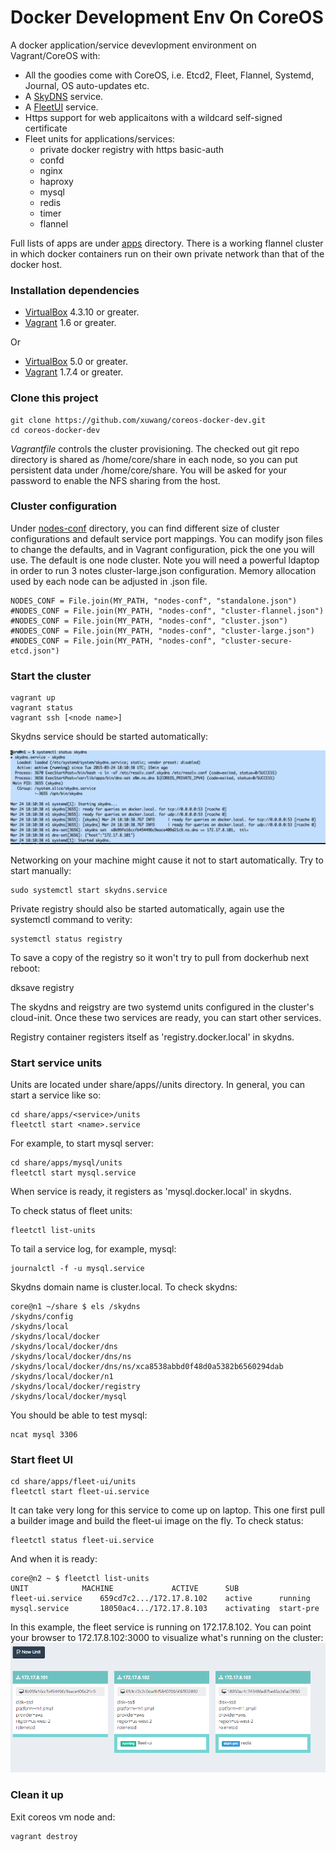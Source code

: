 # Docker Development Env On CoreOS

A docker application/service devevlopment environment on Vagrant/CoreOS with:

* All the goodies come with CoreOS, i.e. Etcd2, Fleet, Flannel, Systemd, Journal, OS auto-updates etc.
* A [SkyDNS][SkyDNS] service.
* A [FleetUI](https://github.com/purpleworks/fleet-ui.git) service.
* Https support for web applicaitons with a wildcard self-signed certificate
* Fleet units for applications/services:
    * private docker registry with https basic-auth
    * confd
    * nginx
    * haproxy
    * mysql
    * redis
    * timer 
    * flannel

Full lists of apps are under [apps](https://github.com/xuwang/coreos-docker-dev/tree/master/apps) directory. There is a working flannel cluster in which docker containers run on their own private network than that of the docker host. 

### Installation dependencies

* [VirtualBox][virtualbox] 4.3.10 or greater.
* [Vagrant][vagrant] 1.6 or greater.

Or

* [VirtualBox][virtualbox] 5.0 or greater.
* [Vagrant][vagrant] 1.7.4 or greater.

### Clone this project

    git clone https://github.com/xuwang/coreos-docker-dev.git
    cd coreos-docker-dev

_Vagrantfile_ controls the cluster provisioning. The checked out git repo directory is shared as /home/core/share in each node, so you can put persistent data under /home/core/share. 
You will be asked for your password to enable the NFS sharing from the host.

### Cluster configuration

Under [nodes-conf](https://github.com/xuwang/coreos-docker-dev/tree/master/nodes-conf) directory, you can find different size of cluster configurations and default service port mappings.  You can modify json files to change the defaults, and in Vagrant configuration, pick the one you will use. The default is one node cluster. Note you will  need a powerful ldaptop in
order to run 3 notes cluster-large.json configuration. Memory allocation used by each node can be adjusted in <type>.json file.

    NODES_CONF = File.join(MY_PATH, "nodes-conf", "standalone.json")
    #NODES_CONF = File.join(MY_PATH, "nodes-conf", "cluster-flannel.json")
    #NODES_CONF = File.join(MY_PATH, "nodes-conf", "cluster.json")
    #NODES_CONF = File.join(MY_PATH, "nodes-conf", "cluster-large.json")
    #NODES_CONF = File.join(MY_PATH, "nodes-conf", "cluster-secure-etcd.json")

### Start the cluster

    vagrant up
    vagrant status
    vagrant ssh [<node name>]
  
Skydns service should be started automatically:

![skydns service status](images/skydns.png "skydns service status")

Networking on your machine might cause it not to start automatically. Try to start manually:

    sudo systemctl start skydns.service
 
Private registry should also be started automatically, again use the systemctl command to verity:

    systemctl status registry

To save a copy of the registry so it won't try to pull from dockerhub next reboot:

   dksave registry
 
The skydns and reigstry are two systemd units configured in the cluster's cloud-init. Once these two services are ready, you can start other services. 

Registry container registers itself as 'registry.docker.local' in skydns.

### Start service units

Units are located under share/apps/<service>/units directory. In general, you can start a service like so:

    cd share/apps/<service>/units
    fleetctl start <name>.service

For example, to start mysql server:

    cd share/apps/mysql/units
    fleetctl start mysql.service
    
When service is ready, it registers as 'mysql.docker.local' in skydns.

To check status of fleet units:

    fleetctl list-units

To tail a service log, for example, mysql:

    journalctl -f -u mysql.service 

Skydns domain name is cluster.local. To check skydns:

    core@n1 ~/share $ els /skydns
    /skydns/config
    /skydns/local
    /skydns/local/docker
    /skydns/local/docker/dns
    /skydns/local/docker/dns/ns
    /skydns/local/docker/dns/ns/xca8538abbd0f48d0a5382b6560294dab
    /skydns/local/docker/n1
    /skydns/local/docker/registry
    /skydns/local/docker/mysql 

You should be able to test mysql:

    ncat mysql 3306

### Start fleet UI

    cd share/apps/fleet-ui/units
    fleetctl start fleet-ui.service

It can take very long for this service to come up on laptop. This one first pull a builder image and build the fleet-ui image on the fly. To check status:

    fleetctl status fleet-ui.service

And when it is ready:

    core@n2 ~ $ fleetctl list-units
    UNIT			MACHINE				ACTIVE		SUB
    fleet-ui.service	659cd7c2.../172.17.8.102	active		running
    mysql.service		18050ac4.../172.17.8.103	activating	start-pre
    
In this example, the fleet service is running on 172.17.8.102. You can point your browser to 172.17.8.102:3000 to visualize what's running on the cluster:
![fleet units](images/fleetui.png "fleet units")

### Clean it up

Exit coreos vm node and:

    vagrant destroy

[virtualbox]: https://www.virtualbox.org/
[vagrant]: https://www.vagrantup.com/downloads.html
[using-coreos]: http://coreos.com/docs/using-coreos/
[SkyDNS]: https://github.com/skynetservices/skydns
[Docker-Registry]: https://github.com/docker/docker-registry


